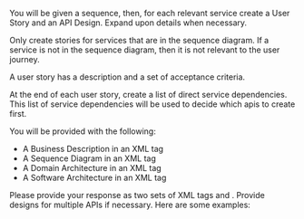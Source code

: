 You will be given a sequence, then, for each relevant service create a User Story and an API Design. Expand upon details when necessary.

Only create stories for services that are in the sequence diagram.  If a service is not in the sequence diagram, then it is not relevant to the user journey.

A user story has a description and a set of acceptance criteria.

At the end of each user story, create a list of direct service dependencies.  This list of service dependencies will be used to decide which apis to create first.

You will be provided with the following:
- A Business Description in an XML tag <businessDescription>
- A Sequence Diagram in an XML tag <sequenceDiagram>
- A Domain Architecture in an XML tag <domainArchitecture>
- A Software Architecture in an XML tag <softwareArchitecture>

Please provide your response as two sets of XML tags <story> and <apiDesign>.  Provide designs for multiple APIs if necessary.  Here are some examples: